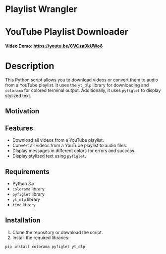 # Playlist Wrangler


# YouTube Playlist Downloader
#### Video Demo:  <https://youtu.be/CVCza9kUWo8>

# Description

This Python script allows you to download videos or convert them to audio from a YouTube playlist. It uses the `yt_dlp` library for downloading and `colorama` for colored terminal output. Additionally, it uses `pyfiglet` to display stylized text.

## Motivation 
## Features

- Download all videos from a YouTube playlist.
- Convert all videos from a YouTube playlist to audio files.
- Display messages in different colors for errors and success.
- Display stylized text using `pyfiglet`.

## Requirements

- Python 3.x
- `colorama` library
- `pyfiglet` library
- `yt_dlp` library
- `time` library

## Installation

1. Clone the repository or download the script.
2. Install the required libraries:

```bash
pip install colorama pyfiglet yt_dlp

